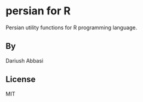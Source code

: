 persian for R
=====================

Persian utility functions for R programming language.


By
--

Dariush Abbasi

License
-------

MIT
 
